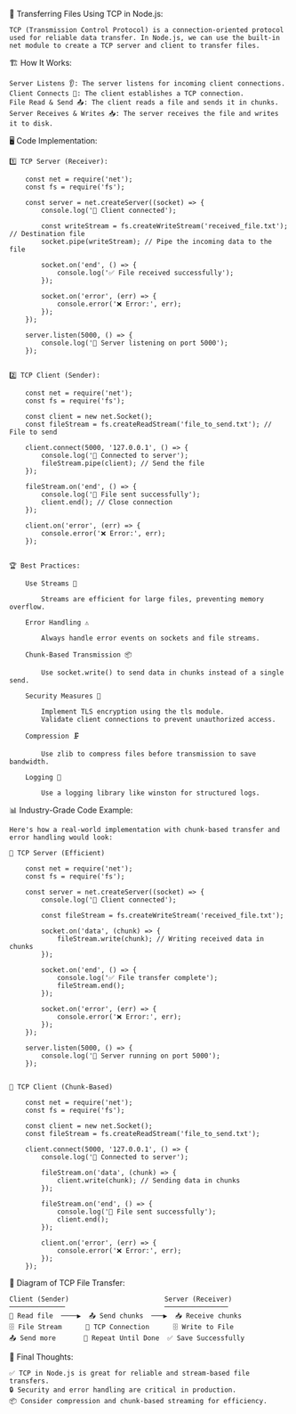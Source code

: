 📂 Transferring Files Using TCP in Node.js:

    TCP (Transmission Control Protocol) is a connection-oriented protocol used for reliable data transfer. In Node.js, we can use the built-in net module to create a TCP server and client to transfer files.

🏗 How It Works:

    Server Listens 👂: The server listens for incoming client connections.
    Client Connects 🔌: The client establishes a TCP connection.
    File Read & Send 📤: The client reads a file and sends it in chunks.
    Server Receives & Writes 📥: The server receives the file and writes it to disk.

🖥 Code Implementation:

    1️⃣ TCP Server (Receiver):

        const net = require('net');
        const fs = require('fs');

        const server = net.createServer((socket) => {
            console.log('📡 Client connected');

            const writeStream = fs.createWriteStream('received_file.txt'); // Destination file
            socket.pipe(writeStream); // Pipe the incoming data to the file

            socket.on('end', () => {
                console.log('✅ File received successfully');
            });

            socket.on('error', (err) => {
                console.error('❌ Error:', err);
            });
        });

        server.listen(5000, () => {
            console.log('🚀 Server listening on port 5000');
        });


    2️⃣ TCP Client (Sender):

        const net = require('net');
        const fs = require('fs');

        const client = new net.Socket();
        const fileStream = fs.createReadStream('file_to_send.txt'); // File to send

        client.connect(5000, '127.0.0.1', () => {
            console.log('🔗 Connected to server');
            fileStream.pipe(client); // Send the file
        });

        fileStream.on('end', () => {
            console.log('📨 File sent successfully');
            client.end(); // Close connection
        });

        client.on('error', (err) => {
            console.error('❌ Error:', err);
        });


    🏆 Best Practices:

        Use Streams 🚀

            Streams are efficient for large files, preventing memory overflow.

        Error Handling ⚠

            Always handle error events on sockets and file streams.

        Chunk-Based Transmission 📦

            Use socket.write() to send data in chunks instead of a single send.

        Security Measures 🔐

            Implement TLS encryption using the tls module.
            Validate client connections to prevent unauthorized access.

        Compression 🗜

            Use zlib to compress files before transmission to save bandwidth.

        Logging 📜

            Use a logging library like winston for structured logs.


📊 Industry-Grade Code Example:

    Here's how a real-world implementation with chunk-based transfer and error handling would look:

    🔹 TCP Server (Efficient)
        
        const net = require('net');
        const fs = require('fs');

        const server = net.createServer((socket) => {
            console.log('📡 Client connected');

            const fileStream = fs.createWriteStream('received_file.txt');
            
            socket.on('data', (chunk) => {
                fileStream.write(chunk); // Writing received data in chunks
            });

            socket.on('end', () => {
                console.log('✅ File transfer complete');
                fileStream.end();
            });

            socket.on('error', (err) => {
                console.error('❌ Error:', err);
            });
        });

        server.listen(5000, () => {
            console.log('🚀 Server running on port 5000');
        });


    🔹 TCP Client (Chunk-Based)
        
        const net = require('net');
        const fs = require('fs');

        const client = new net.Socket();
        const fileStream = fs.createReadStream('file_to_send.txt');

        client.connect(5000, '127.0.0.1', () => {
            console.log('🔗 Connected to server');

            fileStream.on('data', (chunk) => {
                client.write(chunk); // Sending data in chunks
            });

            fileStream.on('end', () => {
                console.log('📨 File sent successfully');
                client.end();
            });

            client.on('error', (err) => {
                console.error('❌ Error:', err);
            });
        });


🎨 Diagram of TCP File Transfer:

   
    Client (Sender)                        Server (Receiver)
    ──────────────                         ────────────────
    📄 Read file  ────▶  📤 Send chunks  ───▶  📥 Receive chunks
    🗄 File Stream      🔗 TCP Connection      🗄 Write to File
    📤 Send more       🔁 Repeat Until Done  ✅ Save Successfully


🚀 Final Thoughts:

    ✅ TCP in Node.js is great for reliable and stream-based file transfers.
    🔒 Security and error handling are critical in production.
    📦 Consider compression and chunk-based streaming for efficiency.